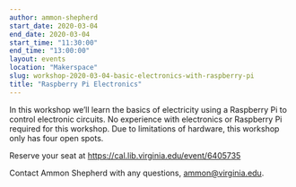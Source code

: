 ```yaml
---
author: ammon-shepherd
start_date: 2020-03-04
end_date: 2020-03-04
start_time: "11:30:00"
end_time: "13:00:00"
layout: events
location: "Makerspace"
slug: workshop-2020-03-04-basic-electronics-with-raspberry-pi
title: "Raspberry Pi Electronics"
---
```


In this workshop we’ll learn the basics of electricity using a Raspberry Pi to control electronic circuits. No experience with electronics or Raspberry Pi 
required for this workshop. Due to limitations of hardware, this workshop only has four open spots. 

Reserve your seat at [https://cal.lib.virginia.edu/event/6405735 ](https://cal.lib.virginia.edu/event/6405735)

Contact Ammon Shepherd with any questions, <a href="mailto:ammon@virginia.edu">ammon@virginia.edu</a>.
